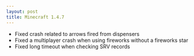 ```yaml
---
layout: post
title: Minecraft 1.4.7
---
```


* Fixed crash related to arrows fired from dispensers<br>
* Fixed a multiplayer crash when using fireworks without a fireworks star<br>
* Fixed long timeout when checking SRV records<br>